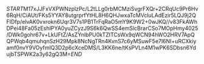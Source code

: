 $START$M17xJJFxVXPWNzplzPc/L2tLLg0rbMCMziSvgrFXQr+2CRqUc9Pr6Hv6RqH/CiAUt/FKs5YYAY8utgrprfYtHL8H6QHJwxaTcMVcluLAdEzir5LQJ9j2QFIDfp/elvAK0vxrokn6Uqr3V7s1PB1TrFqRaO5mY9K9W2+0wJKQ//v83FkAWhDPei48Fa05zEshIPYA0yuZCyzJ9S6k6QwSS4emSlcBrarCSo7MOpHmy4025/DWk0gohr67v+LkUFtZ/AsZYnlbPU0kTZITCsWx9qWCN94hWO2HRV7ApQQPWqb4qmuhqnSzH29Mpk8NcNgTRn4KvnS7c6yMSuwF5e7l6NI+uRCXkiyamf0nvY9VOyfmlQ3D2p6cXceDMS/L3KK6ne/tKsPVLn4M1wPK6SDbsn6YdujbTSPWK2a3y62gQ3M=$END$